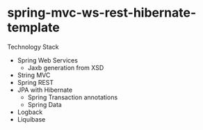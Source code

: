 # spring-mvc-ws-rest-hibernate-template
Technology Stack
* Spring Web Services
  * Jaxb generation from XSD
* String MVC
* Spring REST
* JPA with Hibernate
  * Spring Transaction annotations
  * Spring Data
* Logback
* Liquibase
